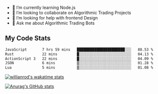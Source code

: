 
- 🌱 I’m currently learning Node.js
- 👯 I’m looking to collaborate on Algorithmic Trading Projects
- 🤔 I’m looking for help with frontend Design
- 💬 Ask me about Algorithmic Trading Bots 

## My Code Stats

<!--START_SECTION:waka-->

```txt
JavaScript       7 hrs 59 mins   ██████████████████████░░░   88.53 %
Rust             22 mins         █░░░░░░░░░░░░░░░░░░░░░░░░   04.13 %
ActionScript 3   22 mins         █░░░░░░░░░░░░░░░░░░░░░░░░   04.09 %
JSON             6 mins          ▒░░░░░░░░░░░░░░░░░░░░░░░░   01.28 %
Lua              5 mins          ▒░░░░░░░░░░░░░░░░░░░░░░░░   01.08 %
```

<!--END_SECTION:waka-->

[![willianrod's wakatime stats](https://github-readme-stats.vercel.app/api/wakatime?username=holdandup&layout=compact&theme=react&custom_title=Wakatime%20All%20Time%20Stats&langs_count=8)](https://github.com/anuraghazra/github-readme-stats)

[![Anurag's GitHub stats](https://github-readme-stats.vercel.app/api?username=Kevinbarrero)](https://github.com/anuraghazra/github-readme-stats)





